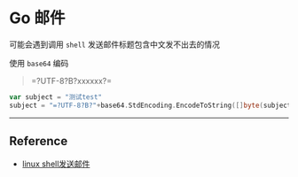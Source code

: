 # Go 邮件

可能会遇到调用 `shell` 发送邮件标题包含中文发不出去的情况  

使用 `base64` 编码  

> =?UTF-8?B?xxxxxx?=  

``` go
var subject = "测试test"
subject = "=?UTF-8?B?"+base64.StdEncoding.EncodeToString([]byte(subject))+"?="
```
___

## Reference 

* [linux shell发送邮件](http://littlewhite.us/archives/397)
